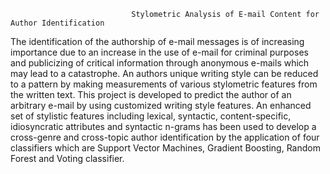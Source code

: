                                Stylometric Analysis of E-mail Content for Author Identification

The identification of the authorship of e-mail messages is of increasing importance due to an increase
in the use of e-mail for criminal purposes and publicizing of critical information through
anonymous e-mails which may lead to a catastrophe. An authors unique writing style can be
reduced to a pattern by making measurements of various stylometric features from the written
text. This project is developed to predict the author of an arbitrary e-mail by using customized writing style features.
An enhanced set of stylistic features including lexical, syntactic, content-specific, idiosyncratic
attributes and syntactic n-grams has been used to develop a cross-genre and cross-topic author
identification by the application of four classifiers which are Support Vector Machines, Gradient
Boosting, Random Forest and Voting classifier.
